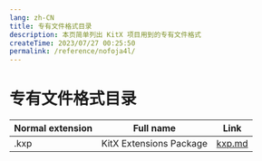 ```yaml
---
lang: zh-CN
title: 专有文件格式目录
description: 本页简单列出 KitX 项目用到的专有文件格式
createTime: 2023/07/27 00:25:50
permalink: /reference/nofoja4l/
---
```


# 专有文件格式目录

| Normal extension | Full name               | Link             |
|------------------|-------------------------|------------------|
| .kxp             | KitX Extensions Package | [kxp.md](kxp.md) |

